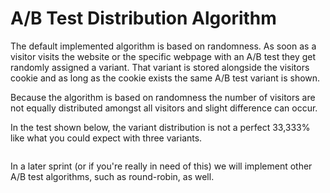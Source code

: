 # A/B Test Distribution Algorithm

The default implemented algorithm is based on randomness. As soon as a visitor visits the website or the specific webpage with an A/B test they get randomly assigned a variant. That variant is stored alongside the visitors cookie and as long as the cookie exists the same A/B test variant is shown.

Because the algorithm is based on randomness the number of visitors are not equally distributed amongst all visitors and slight difference can occur.

In the test shown below, the variant distribution is not a perfect 33,333% like what you could expect with three variants.

![]()

In a later sprint (or if you're really in need of this) we will implement other A/B test algorithms, such as round-robin, as well.
